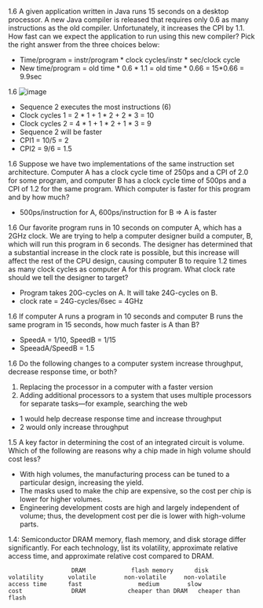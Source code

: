 1.6 A given application written in Java runs 15 seconds on a desktop processor. A new
Java compiler is released that requires only 0.6 as many instructions as the old
compiler. Unfortunately, it increases the CPI by 1.1. How fast can we expect the
application to run using this new compiler? Pick the right answer from the three
choices below:
- Time/program = instr/program * clock cycles/instr * sec/clock cycle
- New time/program = old time * 0.6 * 1.1 = old time * 0.66 = 15*0.66 = 9.9sec



1.6
![image](https://github.com/user-attachments/assets/bfc3dcc6-e107-4f2b-9b6a-4ad5302738e5)
- Sequence 2 executes the most instructions (6)
- Clock cycles 1 = 2 * 1 + 1 * 2 + 2 * 3 = 10
- Clock cycles 2 = 4 * 1 + 1 * 2 + 1 * 3 = 9
- Sequence 2 will be faster
- CPI1 = 10/5 = 2
- CPI2 = 9/6 = 1.5



1.6 Suppose we have two implementations of the same instruction set architecture.
Computer A has a clock cycle time of 250ps and a CPI of 2.0 for some program,
and computer B has a clock cycle time of 500ps and a CPI of 1.2 for the same
program. Which computer is faster for this program and by how much?
- 500ps/instruction for A, 600ps/instruction for B => A is faster





1.6 Our favorite program runs in 10 seconds on computer A, which has a 2GHz
clock. We are trying to help a computer designer build a computer, B, which will
run this program in 6 seconds. The designer has determined that a substantial
increase in the clock rate is possible, but this increase will affect the rest of the
CPU design, causing computer B to require 1.2 times as many clock cycles as
computer A for this program. What clock rate should we tell the designer to
target?
- Program takes 20G-cycles on A. It will take 24G-cycles on B.
- clock rate = 24G-cycles/6sec = 4GHz




1.6 If computer A runs a program in 10 seconds and computer B runs the same
program in 15 seconds, how much faster is A than B?
- SpeedA = 1/10, SpeedB = 1/15
- SpeeadA/SpeedB = 1.5




1.6 Do the following changes to a computer system increase throughput, decrease
response time, or both?
  1. Replacing the processor in a computer with a faster version
  2. Adding additional processors to a system that uses multiple processors
for separate tasks—for example, searching the web

- 1 would help decrease response time and increase throughput
- 2 would only increase throughput




1.5 A key factor in determining the cost of an integrated circuit is volume. Which of
the following are reasons why a chip made in high volume should cost less?

- With high volumes, the manufacturing process can be tuned to a particular
design, increasing the yield.
- The masks used to make the chip are expensive, so the cost per chip is lower
for higher volumes.
- Engineering development costs are high and largely independent of volume;
thus, the development cost per die is lower with high-volume parts.


1.4: Semiconductor DRAM memory, flash memory, and disk storage differ
significantly. For each technology, list its volatility, approximate relative
access time, and approximate relative cost compared to DRAM.

```
                  DRAM             flash memory      disk
volatility       volatile        non-volatile     non-volatile           
access time      fast                medium        slow
cost              DRAM            cheaper than DRAM   cheaper than flash
```
